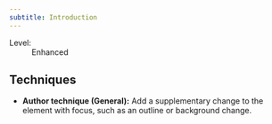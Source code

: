 ```yaml
---
subtitle: Introduction
---
```


<dl class="method-card">
  <div>
    <dt>Level:</dt>
    <dd>Enhanced</dd>
  </div>
</dl>

## Techniques

* **Author technique (General):** Add a supplementary change to the element with focus, such as an outline or background change.